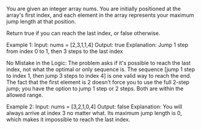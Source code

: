 You are given an integer array nums. You are initially positioned at the array's first index, and each element in the array represents your maximum jump length at that position.

Return true if you can reach the last index, or false otherwise.

Example 1:
Input: nums = [2,3,1,1,4]
Output: true
Explanation: Jump 1 step from index 0 to 1, then 3 steps to the last index

No Mistake in the Logic:
The problem asks if it's possible to reach the last index, not what the optimal or only sequence is.
The sequence [jump 1 step to index 1, then jump 3 steps to index 4] is one valid way to reach the end.
The fact that the first element is 2 doesn’t force you to use the full 2-step jump; you have the option to jump 1 step or 2 steps. Both are within the allowed range.

Example 2:
Input: nums = [3,2,1,0,4]
Output: false
Explanation: You will always arrive at index 3 no matter what. Its maximum jump length is 0, which makes it impossible to reach the last index.
 
